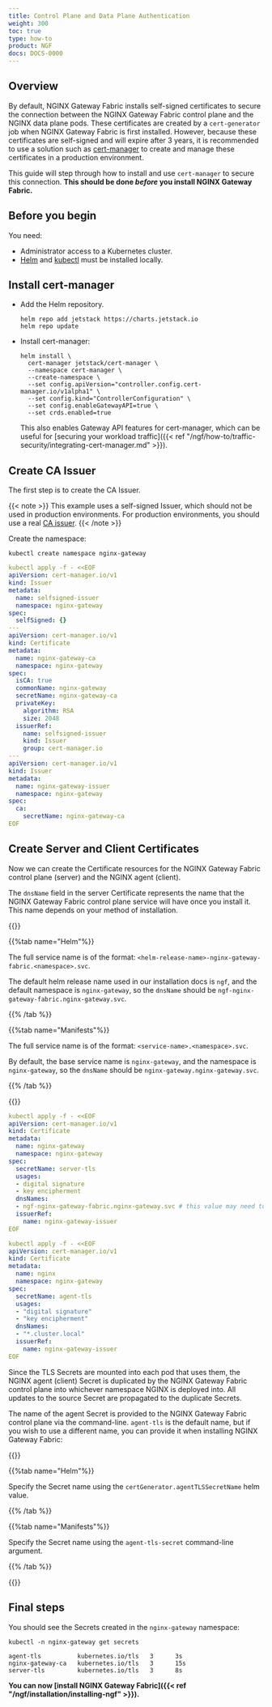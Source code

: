 ```yaml
---
title: Control Plane and Data Plane Authentication
weight: 300
toc: true
type: how-to
product: NGF
docs: DOCS-0000
---
```


## Overview

By default, NGINX Gateway Fabric installs self-signed certificates to secure the connection between the NGINX Gateway Fabric control plane and the NGINX data plane pods. These certificates are created by a `cert-generator` job when NGINX Gateway Fabric is first installed. However, because these certificates are self-signed and will expire after 3 years, it is recommended to use a solution such as [cert-manager](https://cert-manager.io) to create and manage these certificates in a production environment.

This guide will step through how to install and use `cert-manager` to secure this connection. **This should be done _before_ you install NGINX Gateway Fabric.**

## Before you begin

You need:

- Administrator access to a Kubernetes cluster.
- [Helm](https://helm.sh) and [kubectl](https://kubernetes.io/docs/tasks/tools/#kubectl) must be installed locally.

## Install cert-manager

- Add the Helm repository.

  ```shell
  helm repo add jetstack https://charts.jetstack.io
  helm repo update
  ```

- Install cert-manager:

  ```shell
  helm install \
    cert-manager jetstack/cert-manager \
    --namespace cert-manager \
    --create-namespace \
    --set config.apiVersion="controller.config.cert-manager.io/v1alpha1" \
    --set config.kind="ControllerConfiguration" \
    --set config.enableGatewayAPI=true \
    --set crds.enabled=true
  ```

  This also enables Gateway API features for cert-manager, which can be useful for [securing your workload traffic]({{< ref "/ngf/how-to/traffic-security/integrating-cert-manager.md" >}}).

## Create CA Issuer

The first step is to create the CA Issuer.

{{< note >}} This example uses a self-signed Issuer, which should not be used in production environments. For production environments, you should use a real [CA issuer](https://cert-manager.io/docs/configuration/ca/). {{< /note >}}

Create the namespace:

```shell
kubectl create namespace nginx-gateway
```

```yaml
kubectl apply -f - <<EOF
apiVersion: cert-manager.io/v1
kind: Issuer
metadata:
  name: selfsigned-issuer
  namespace: nginx-gateway
spec:
  selfSigned: {}
---
apiVersion: cert-manager.io/v1
kind: Certificate
metadata:
  name: nginx-gateway-ca
  namespace: nginx-gateway
spec:
  isCA: true
  commonName: nginx-gateway
  secretName: nginx-gateway-ca
  privateKey:
    algorithm: RSA
    size: 2048
  issuerRef:
    name: selfsigned-issuer
    kind: Issuer
    group: cert-manager.io
---
apiVersion: cert-manager.io/v1
kind: Issuer
metadata:
  name: nginx-gateway-issuer
  namespace: nginx-gateway
spec:
  ca:
    secretName: nginx-gateway-ca
EOF
```

## Create Server and Client Certificates

Now we can create the Certificate resources for the NGINX Gateway Fabric control plane (server) and the NGINX agent (client).

The `dnsName` field in the server Certificate represents the name that the NGINX Gateway Fabric control plane service will have once you install it. This name depends on your method of installation.

{{<tabs name="ngf-name">}}

{{%tab name="Helm"%}}

The full service name is of the format: `<helm-release-name>-nginx-gateway-fabric.<namespace>.svc`.

The default helm release name used in our installation docs is `ngf`, and the default namespace is `nginx-gateway`, so the `dnsName` should be `ngf-nginx-gateway-fabric.nginx-gateway.svc`.

{{% /tab %}}

{{%tab name="Manifests"%}}

The full service name is of the format: `<service-name>.<namespace>.svc`.

By default, the base service name is `nginx-gateway`, and the namespace is `nginx-gateway`, so the `dnsName` should be `nginx-gateway.nginx-gateway.svc`.

{{% /tab %}}

{{</tabs>}}

```yaml
kubectl apply -f - <<EOF
apiVersion: cert-manager.io/v1
kind: Certificate
metadata:
  name: nginx-gateway
  namespace: nginx-gateway
spec:
  secretName: server-tls
  usages:
  - digital signature
  - key encipherment
  dnsNames:
  - ngf-nginx-gateway-fabric.nginx-gateway.svc # this value may need to be updated
  issuerRef:
    name: nginx-gateway-issuer
EOF
```

```yaml
kubectl apply -f - <<EOF
apiVersion: cert-manager.io/v1
kind: Certificate
metadata:
  name: nginx
  namespace: nginx-gateway
spec:
  secretName: agent-tls
  usages:
  - "digital signature"
  - "key encipherment"
  dnsNames:
  - "*.cluster.local"
  issuerRef:
    name: nginx-gateway-issuer
EOF
```

Since the TLS Secrets are mounted into each pod that uses them, the NGINX agent (client) Secret is duplicated by the NGINX Gateway Fabric control plane into whichever namespace NGINX is deployed into. All updates to the source Secret are propagated to the duplicate Secrets.

The name of the agent Secret is provided to the NGINX Gateway Fabric control plane via the command-line. `agent-tls` is the default name, but if you wish to use a different name, you can provide it when installing NGINX Gateway Fabric:

{{<tabs name="tls-secret-names">}}

{{%tab name="Helm"%}}

Specify the Secret name using the `certGenerator.agentTLSSecretName` helm value.

{{% /tab %}}

{{%tab name="Manifests"%}}

Specify the Secret name using the `agent-tls-secret` command-line argument. 

{{% /tab %}}

{{</tabs>}}

## Final steps

You should see the Secrets created in the `nginx-gateway` namespace:

```shell
kubectl -n nginx-gateway get secrets
```

```text
agent-tls          kubernetes.io/tls   3      3s
nginx-gateway-ca   kubernetes.io/tls   3      15s
server-tls         kubernetes.io/tls   3      8s
```

**You can now [install NGINX Gateway Fabric]({{< ref "/ngf/installation/installing-ngf" >}}).**
